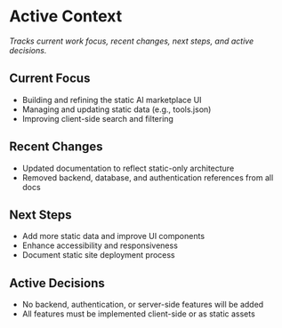 # Active Context

_Tracks current work focus, recent changes, next steps, and active decisions._

## Current Focus

- Building and refining the static AI marketplace UI
- Managing and updating static data (e.g., tools.json)
- Improving client-side search and filtering

## Recent Changes

- Updated documentation to reflect static-only architecture
- Removed backend, database, and authentication references from all docs

## Next Steps

- Add more static data and improve UI components
- Enhance accessibility and responsiveness
- Document static site deployment process

## Active Decisions

- No backend, authentication, or server-side features will be added
- All features must be implemented client-side or as static assets
